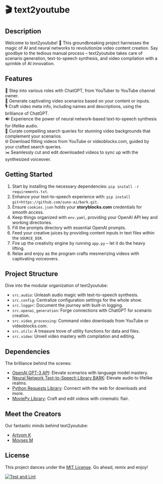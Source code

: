 # 🎬 text2youtube

## Description

Welcome to text2youtube! 🌟 This groundbreaking project harnesses the magic of AI and neural networks to revolutionize video content creation. Say goodbye to the tedious manual process – text2youtube takes care of scenario generation, text-to-speech synthesis, and video compilation with a sprinkle of AI innovation.

## Features

🤖 Step into various roles with ChatGPT, from YouTuber to YouTube channel owner.  
📜 Generate captivating video scenarios based on your content or inputs.  
🎙️ Craft video meta info, including names and descriptions, using the brilliance of ChatGPT.  
🔊 Experience the power of neural network-based text-to-speech synthesis for lifelike audio.  
🎨 Curate compelling search queries for stunning video backgrounds that complement your scenarios.  
🌐 Download fitting videos from YouTube or videoblocks.com, guided by your crafted search queries.  
✂️ Seamlessly cut and edit downloaded videos to sync up with the synthesized voiceover.  

## Getting Started

1. Start by installing the necessary dependencies: `pip install -r requirements.txt`.
2. Enhance your text-to-speech experience with: `pip install git+https://github.com/suno-ai/bark.git`.
3. Ensure `cookies.json` holds your **storyblocks.com** credentials for smooth access.
4. Keep things organized with `env.yaml`, providing your OpenAI API key and working directories.
5. Fill the prompts directory with essential OpenAI prompts.
6. Feed your creative juices by providing content inputs in text files within the `SOURCE_DIR`.
7. Fire up the creativity engine by running `app.py` – let it do the heavy lifting.
8. Relax and enjoy as the program crafts mesmerizing videos with captivating voiceovers.

## Project Structure

Dive into the modular organization of text2youtube:

- `src.audio`: Unleash audio magic with text-to-speech synthesis.
- `src.config`: Centralize configuration settings for the whole show.
- `src.logger`: Document the journey with built-in logging.
- `src.openai_generation`: Forge connections with ChatGPT for scenario creation.
- `src.video_processing`: Command video downloads from YouTube or videoblocks.com.
- `src.utils`: A treasure trove of utility functions for data and files.
- `src.video`: Unveil video mastery with compilation and editing.

## Dependencies

The brilliance behind the scenes:

- [OpenAI GPT-3 API](https://openai.com): Elevate scenarios with language model mastery.
- [Neural Network Text-to-Speech Library BARK](https://github.com/suno-ai/bark/): Elevate audio to lifelike realms.
- [Python Requests Library](https://pypi.org/project/requests/): Connect with the web for downloads and more.
- [MoviePy Library](https://pypi.org/project/moviepy/): Craft and edit videos with cinematic flair.

## Meet the Creators

Our fantastic minds behind text2youtube:

- [Artyom K](https://github.com/artkulak)
- [Movses M](https://github.com/mirmozavr)

## License

This project dances under the [MIT License](LICENSE). Go ahead, remix and enjoy!

[![Test and Lint](https://github.com/artkulak/text2youtube/actions/workflows/check.yml/badge.svg)](https://github.com/artkulak/text2youtube/actions/workflows/check.yml)
